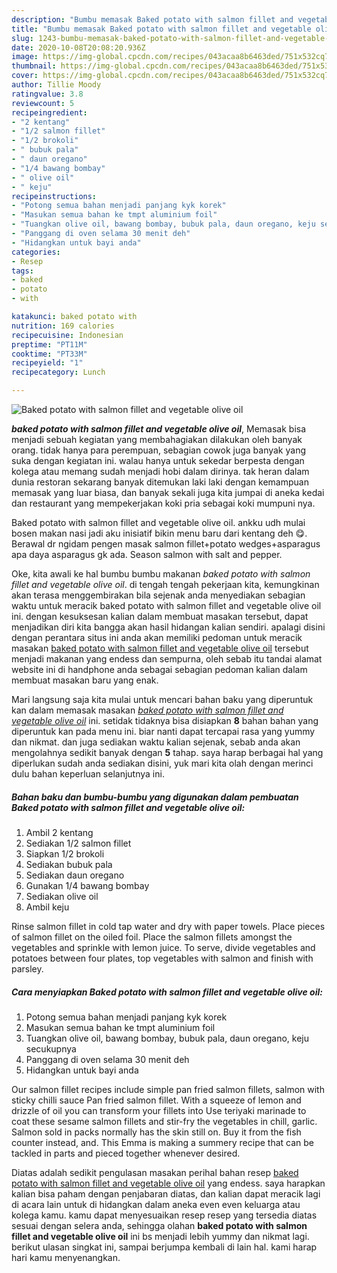 ```yaml
---
description: "Bumbu memasak Baked potato with salmon fillet and vegetable olive oil, Enak Banget"
title: "Bumbu memasak Baked potato with salmon fillet and vegetable olive oil, Enak Banget"
slug: 1243-bumbu-memasak-baked-potato-with-salmon-fillet-and-vegetable-olive-oil-enak-banget
date: 2020-10-08T20:08:20.936Z
image: https://img-global.cpcdn.com/recipes/043acaa8b6463ded/751x532cq70/baked-potato-with-salmon-fillet-and-vegetable-olive-oil-foto-resep-utama.jpg
thumbnail: https://img-global.cpcdn.com/recipes/043acaa8b6463ded/751x532cq70/baked-potato-with-salmon-fillet-and-vegetable-olive-oil-foto-resep-utama.jpg
cover: https://img-global.cpcdn.com/recipes/043acaa8b6463ded/751x532cq70/baked-potato-with-salmon-fillet-and-vegetable-olive-oil-foto-resep-utama.jpg
author: Tillie Moody
ratingvalue: 3.8
reviewcount: 5
recipeingredient:
- "2 kentang"
- "1/2 salmon fillet"
- "1/2 brokoli"
- " bubuk pala"
- " daun oregano"
- "1/4 bawang bombay"
- " olive oil"
- " keju"
recipeinstructions:
- "Potong semua bahan menjadi panjang kyk korek"
- "Masukan semua bahan ke tmpt aluminium foil"
- "Tuangkan olive oil, bawang bombay, bubuk pala, daun oregano, keju secukupnya"
- "Panggang di oven selama 30 menit deh"
- "Hidangkan untuk bayi anda"
categories:
- Resep
tags:
- baked
- potato
- with

katakunci: baked potato with 
nutrition: 169 calories
recipecuisine: Indonesian
preptime: "PT11M"
cooktime: "PT33M"
recipeyield: "1"
recipecategory: Lunch

---
```



![Baked potato with salmon fillet and vegetable olive oil](https://img-global.cpcdn.com/recipes/043acaa8b6463ded/751x532cq70/baked-potato-with-salmon-fillet-and-vegetable-olive-oil-foto-resep-utama.jpg)

<b><i>baked potato with salmon fillet and vegetable olive oil</i></b>, Memasak bisa menjadi sebuah kegiatan yang membahagiakan dilakukan oleh banyak orang. tidak hanya para perempuan, sebagian cowok juga banyak yang suka dengan kegiatan ini. walau hanya untuk sekedar berpesta dengan kolega atau memang sudah menjadi hobi dalam dirinya. tak heran dalam dunia restoran sekarang banyak ditemukan laki laki dengan kemampuan memasak yang luar biasa, dan banyak sekali juga kita jumpai di aneka kedai dan restaurant yang mempekerjakan koki pria sebagai koki mumpuni nya.

Baked potato with salmon fillet and vegetable olive oil. ankku udh mulai bosen makan nasi jadi aku inisiatif bikin menu baru dari kentang deh 😋. Berawal dr ngidam pengen masak salmon fillet+potato wedges+asparagus apa daya asparagus gk ada. Season salmon with salt and pepper.

Oke, kita awali ke hal bumbu bumbu makanan <i>baked potato with salmon fillet and vegetable olive oil</i>. di tengah tengah pekerjaan kita, kemungkinan akan terasa menggembirakan bila sejenak anda menyediakan sebagian waktu untuk meracik baked potato with salmon fillet and vegetable olive oil ini. dengan kesuksesan kalian dalam membuat masakan tersebut, dapat menjadikan diri kita bangga akan hasil hidangan kalian sendiri. apalagi disini dengan perantara situs ini anda akan memiliki pedoman untuk meracik masakan <u>baked potato with salmon fillet and vegetable olive oil</u> tersebut menjadi makanan yang endess dan sempurna, oleh sebab itu tandai alamat website ini di handphone anda sebagai sebagian pedoman kalian dalam membuat masakan baru yang enak.


Mari langsung saja kita mulai untuk mencari bahan baku yang diperuntuk kan dalam memasak masakan <u><i>baked potato with salmon fillet and vegetable olive oil</i></u> ini. setidak tidaknya bisa disiapkan <b>8</b> bahan bahan yang diperuntuk kan pada menu ini. biar nanti dapat tercapai rasa yang yummy dan nikmat. dan juga sediakan waktu kalian sejenak, sebab anda akan mengolahnya sedikit banyak dengan <b>5</b> tahap. saya harap berbagai hal yang diperlukan sudah anda sediakan disini, yuk mari kita olah dengan merinci dulu bahan keperluan selanjutnya ini.

<!--inarticleads1-->

##### Bahan baku dan bumbu-bumbu yang digunakan dalam pembuatan Baked potato with salmon fillet and vegetable olive oil:

1. Ambil 2 kentang
1. Sediakan 1/2 salmon fillet
1. Siapkan 1/2 brokoli
1. Sediakan  bubuk pala
1. Sediakan  daun oregano
1. Gunakan 1/4 bawang bombay
1. Sediakan  olive oil
1. Ambil  keju


Rinse salmon fillet in cold tap water and dry with paper towels. Place pieces of salmon fillet on the oiled foil. Place the salmon fillets amongst the vegetables and sprinkle with lemon juice. To serve, divide vegetables and potatoes between four plates, top vegetables with salmon and finish with parsley. 

<!--inarticleads2-->

##### Cara menyiapkan Baked potato with salmon fillet and vegetable olive oil:

1. Potong semua bahan menjadi panjang kyk korek
1. Masukan semua bahan ke tmpt aluminium foil
1. Tuangkan olive oil, bawang bombay, bubuk pala, daun oregano, keju secukupnya
1. Panggang di oven selama 30 menit deh
1. Hidangkan untuk bayi anda


Our salmon fillet recipes include simple pan fried salmon fillets, salmon with sticky chilli sauce Pan fried salmon fillet. With a squeeze of lemon and drizzle of oil you can transform your fillets into Use teriyaki marinade to coat these sesame salmon fillets and stir-fry the vegetables in chill, garlic. Salmon sold in packs normally has the skin still on. Buy it from the fish counter instead, and. This Emma is making a summery recipe that can be tackled in parts and pieced together whenever desired. 

Diatas adalah sedikit pengulasan masakan perihal bahan resep <u>baked potato with salmon fillet and vegetable olive oil</u> yang endess. saya harapkan kalian bisa paham dengan penjabaran diatas, dan kalian dapat meracik lagi di acara lain untuk di hidangkan dalam aneka even even keluarga atau kolega kamu. kamu dapat menyesuaikan resep resep yang tersedia diatas sesuai dengan selera anda, sehingga olahan <b>baked potato with salmon fillet and vegetable olive oil</b> ini bs menjadi lebih yummy dan nikmat lagi. berikut ulasan singkat ini, sampai berjumpa kembali di lain hal. kami harap hari kamu menyenangkan.
